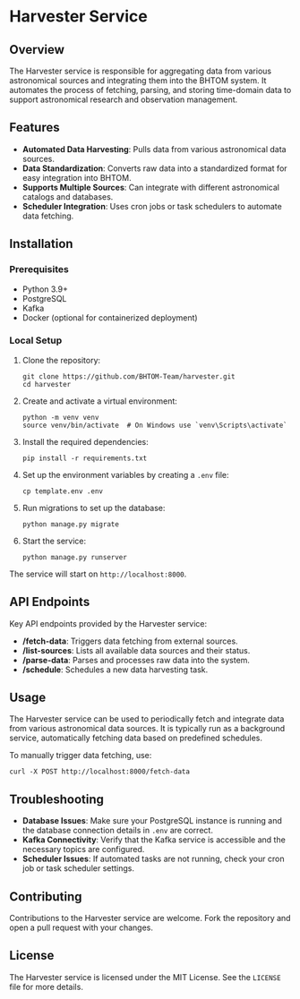 # Harvester Service

## Overview

The Harvester service is responsible for aggregating data from various astronomical sources and integrating them into the BHTOM system. It automates the process of fetching, parsing, and storing time-domain data to support astronomical research and observation management.

## Features

- **Automated Data Harvesting**: Pulls data from various astronomical data sources.
- **Data Standardization**: Converts raw data into a standardized format for easy integration into BHTOM.
- **Supports Multiple Sources**: Can integrate with different astronomical catalogs and databases.
- **Scheduler Integration**: Uses cron jobs or task schedulers to automate data fetching.

## Installation

### Prerequisites

- Python 3.9+
- PostgreSQL
- Kafka
- Docker (optional for containerized deployment)

### Local Setup

1. Clone the repository:

   ```
   git clone https://github.com/BHTOM-Team/harvester.git
   cd harvester
   ```

2. Create and activate a virtual environment:

   ```
   python -m venv venv
   source venv/bin/activate  # On Windows use `venv\Scripts\activate`
   ```

3. Install the required dependencies:

   ```
   pip install -r requirements.txt
   ```

4. Set up the environment variables by creating a `.env` file:

   ```
   cp template.env .env
   ```

5. Run migrations to set up the database:

   ```
   python manage.py migrate
   ```

6. Start the service:

   ```
   python manage.py runserver
   ```

The service will start on `http://localhost:8000`.

## API Endpoints

Key API endpoints provided by the Harvester service:

- **/fetch-data**: Triggers data fetching from external sources.
- **/list-sources**: Lists all available data sources and their status.
- **/parse-data**: Parses and processes raw data into the system.
- **/schedule**: Schedules a new data harvesting task.

## Usage

The Harvester service can be used to periodically fetch and integrate data from various astronomical data sources. It is typically run as a background service, automatically fetching data based on predefined schedules.

To manually trigger data fetching, use:

   ```
   curl -X POST http://localhost:8000/fetch-data
   ```

## Troubleshooting

- **Database Issues**: Make sure your PostgreSQL instance is running and the database connection details in `.env` are correct.
- **Kafka Connectivity**: Verify that the Kafka service is accessible and the necessary topics are configured.
- **Scheduler Issues**: If automated tasks are not running, check your cron job or task scheduler settings.

## Contributing

Contributions to the Harvester service are welcome. Fork the repository and open a pull request with your changes.

## License

The Harvester service is licensed under the MIT License. See the `LICENSE` file for more details.
